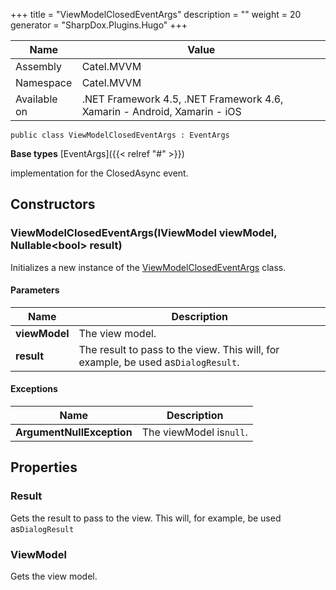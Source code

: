 

+++
title = "ViewModelClosedEventArgs" 
description = ""
weight = 20
generator = "SharpDox.Plugins.Hugo"
+++

Name|Value
---|---
Assembly|Catel.MVVM
Namespace|Catel.MVVM
Available on|.NET Framework 4.5, .NET Framework 4.6, Xamarin - Android, Xamarin - iOS

```
public class ViewModelClosedEventArgs : EventArgs
```

**Base types**
[EventArgs]({{< relref "#" >}})

implementation for the ClosedAsync event.

## Constructors

### ViewModelClosedEventArgs(IViewModel viewModel, Nullable&lt;bool&gt; result)

Initializes a new instance of the [ViewModelClosedEventArgs](#) class.

#### Parameters

Name|Description
---|---
**viewModel**|The view model.
**result**|The result to pass to the view. This will, for example, be used as`DialogResult`.

#### Exceptions

Name|Description
---|---
**ArgumentNullException**|The viewModel is`null`.

## Properties

### Result

Gets the result to pass to the view. This will, for example, be used as`DialogResult`

### ViewModel

Gets the view model.

